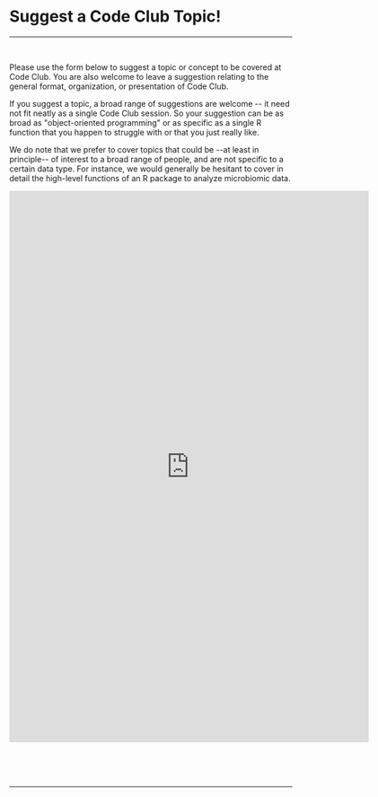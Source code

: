 
# Suggest a Code Club Topic!

----
<br>

Please use the form below to suggest a topic or concept to be covered at Code Club.
You are also welcome to leave a suggestion relating to the general format, organization,
or presentation of Code Club.

If you suggest a topic, a broad range of suggestions are welcome -- it need not fit neatly as a single Code Club session.
So your suggestion can be as broad as "object-oriented programming" or as specific as a single
R function that you happen to struggle with or that you just really like.

We do note that we prefer to cover topics that could be --at least in principle-- of interest to a broad
range of people, and are not specific to a certain data type. For instance, we would generally be hesitant
to cover in detail the high-level functions of an R package to analyze microbiomic data.

<iframe src="https://docs.google.com/forms/d/e/1FAIpQLSclFCVWI7mjHeJfoHfLKnV7k9fE0r76-bTwpt_3nEv4tjJyEA/viewform?embedded=true" width="640" height="983" frameborder="0" marginheight="0" marginwidth="0">Loading…</iframe>

<br/> <br/> <br/>

----

